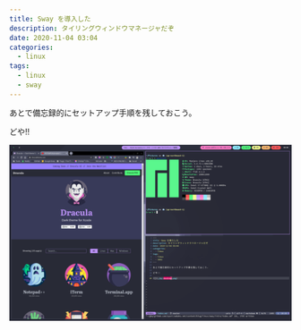 ```yaml
---
title: Sway を導入した
description: タイリングウィンドウマネージャだぞ
date: 2020-11-04 03:04
categories:
  - linux
tags:
  - linux
  - sway
---
```


あとで備忘録的にセットアップ手順を残しておこう。

どや!!

![](./my-desktop.png)
